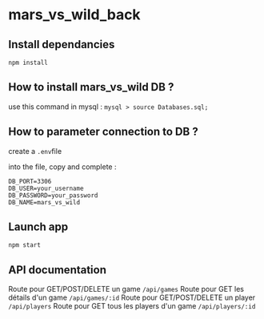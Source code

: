 # mars_vs_wild_back

## Install dependancies
```npm install```

## How to install mars_vs_wild DB ?
use this command in mysql : 
```mysql > source Databases.sql;```

## How to parameter connection to DB ?
create a ```.env```file

into the file, copy and complete :

```DB_HOST=localhost
DB_PORT=3306
DB_USER=your_username
DB_PASSWORD=your_password
DB_NAME=mars_vs_wild
```
## Launch app

```npm start```

## API documentation

Route pour GET/POST/DELETE un game ```/api/games```
Route pour GET les détails d'un game ```/api/games/:id```
Route pour GET/POST/DELETE un player ```/api/players```
Route pour GET tous les players d'un game ```/api/players/:id```




